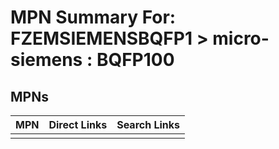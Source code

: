 



# MPN Summary For: FZEMSIEMENSBQFP1 > micro-siemens : BQFP100

## MPNs
  

|MPN|Direct Links|Search Links|
| :--- | :--- | :--- |
||||

